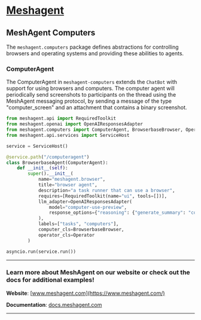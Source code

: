# [Meshagent](https://www.meshagent.com)

## MeshAgent Computers

The ``meshagent.computers`` package defines abstractions for controlling browsers and operating systems and providing these abilities to agents. 

### ComputerAgent
The ComputerAgent in `meshagent-computers` extends the ``ChatBot`` with support for using browsers and computers. The computer agent will periodically send screenshots to participants on the thread using the MeshAgent messaging protocol, by sending a message of the type "computer_screen" and an attachment that contains a binary screenshot. 

```Python Python
from meshagent.api import RequiredToolkit
from meshagent.openai import OpenAIResponsesAdapter
from meshagent.computers import ComputerAgent, BrowserbaseBrowser, Operator
from meshagent.api.services import ServiceHost

service = ServiceHost()

@service.path("/computeragent")
class BrowserbaseAgent(ComputerAgent):
    def __init__(self):
        super().__init__(
            name="meshagent.browser",
            title="browser agent",
            description="a task runner that can use a browser",
            requires=[RequiredToolkit(name="ui", tools=[])],
            llm_adapter=OpenAIResponsesAdapter(
                model="computer-use-preview",
                response_options={"reasoning": {"generate_summary": "concise"}, "truncation": "auto"},
            ),
            labels=["tasks", "computers"],
            computer_cls=BrowserbaseBrowser,
            operator_cls=Operator
        )

asyncio.run(service.run())
```

---
### Learn more about MeshAgent on our website or check out the docs for additional examples!

**Website**: [www.meshagent.com](https://www.meshagent.com/)

**Documentation**: [docs.meshagent.com](https://docs.meshagent.com/)

---